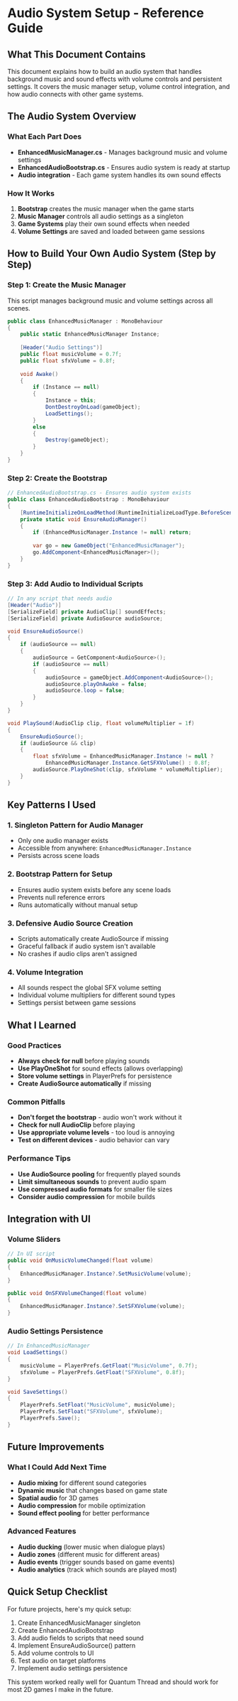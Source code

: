 # Audio System Setup - Reference Guide

## What This Document Contains

This document explains how to build an audio system that handles background music and sound effects with volume controls and persistent settings. It covers the music manager setup, volume control integration, and how audio connects with other game systems.

## The Audio System Overview

### What Each Part Does
- **EnhancedMusicManager.cs** - Manages background music and volume settings
- **EnhancedAudioBootstrap.cs** - Ensures audio system is ready at startup
- **Audio integration** - Each game system handles its own sound effects

### How It Works
1. **Bootstrap** creates the music manager when the game starts
2. **Music Manager** controls all audio settings as a singleton
3. **Game Systems** play their own sound effects when needed
4. **Volume Settings** are saved and loaded between game sessions

## How to Build Your Own Audio System (Step by Step)

### Step 1: Create the Music Manager
This script manages background music and volume settings across all scenes.

```csharp
public class EnhancedMusicManager : MonoBehaviour
{
    public static EnhancedMusicManager Instance;
    
    [Header("Audio Settings")]
    public float musicVolume = 0.7f;
    public float sfxVolume = 0.8f;
    
    void Awake()
    {
        if (Instance == null)
        {
            Instance = this;
            DontDestroyOnLoad(gameObject);
            LoadSettings();
        }
        else
        {
            Destroy(gameObject);
        }
    }
}
```

### Step 2: Create the Bootstrap
```csharp
// EnhancedAudioBootstrap.cs - Ensures audio system exists
public class EnhancedAudioBootstrap : MonoBehaviour
{
    [RuntimeInitializeOnLoadMethod(RuntimeInitializeLoadType.BeforeSceneLoad)]
    private static void EnsureAudioManager()
    {
        if (EnhancedMusicManager.Instance != null) return;
        
        var go = new GameObject("EnhancedMusicManager");
        go.AddComponent<EnhancedMusicManager>();
    }
}
```

### Step 3: Add Audio to Individual Scripts
```csharp
// In any script that needs audio
[Header("Audio")]
[SerializeField] private AudioClip[] soundEffects;
[SerializeField] private AudioSource audioSource;

void EnsureAudioSource()
{
    if (audioSource == null)
    {
        audioSource = GetComponent<AudioSource>();
        if (audioSource == null)
        {
            audioSource = gameObject.AddComponent<AudioSource>();
            audioSource.playOnAwake = false;
            audioSource.loop = false;
        }
    }
}

void PlaySound(AudioClip clip, float volumeMultiplier = 1f)
{
    EnsureAudioSource();
    if (audioSource && clip)
    {
        float sfxVolume = EnhancedMusicManager.Instance != null ? 
            EnhancedMusicManager.Instance.GetSFXVolume() : 0.8f;
        audioSource.PlayOneShot(clip, sfxVolume * volumeMultiplier);
    }
}
```

## Key Patterns I Used

### 1. Singleton Pattern for Audio Manager
- Only one audio manager exists
- Accessible from anywhere: `EnhancedMusicManager.Instance`
- Persists across scene loads

### 2. Bootstrap Pattern for Setup
- Ensures audio system exists before any scene loads
- Prevents null reference errors
- Runs automatically without manual setup

### 3. Defensive Audio Source Creation
- Scripts automatically create AudioSource if missing
- Graceful fallback if audio system isn't available
- No crashes if audio clips aren't assigned

### 4. Volume Integration
- All sounds respect the global SFX volume setting
- Individual volume multipliers for different sound types
- Settings persist between game sessions

## What I Learned

### Good Practices
- **Always check for null** before playing sounds
- **Use PlayOneShot** for sound effects (allows overlapping)
- **Store volume settings** in PlayerPrefs for persistence
- **Create AudioSource automatically** if missing

### Common Pitfalls
- **Don't forget the bootstrap** - audio won't work without it
- **Check for null AudioClip** before playing
- **Use appropriate volume levels** - too loud is annoying
- **Test on different devices** - audio behavior can vary

### Performance Tips
- **Use AudioSource pooling** for frequently played sounds
- **Limit simultaneous sounds** to prevent audio spam
- **Use compressed audio formats** for smaller file sizes
- **Consider audio compression** for mobile builds

## Integration with UI

### Volume Sliders
```csharp
// In UI script
public void OnMusicVolumeChanged(float volume)
{
    EnhancedMusicManager.Instance?.SetMusicVolume(volume);
}

public void OnSFXVolumeChanged(float volume)
{
    EnhancedMusicManager.Instance?.SetSFXVolume(volume);
}
```

### Audio Settings Persistence
```csharp
// In EnhancedMusicManager
void LoadSettings()
{
    musicVolume = PlayerPrefs.GetFloat("MusicVolume", 0.7f);
    sfxVolume = PlayerPrefs.GetFloat("SFXVolume", 0.8f);
}

void SaveSettings()
{
    PlayerPrefs.SetFloat("MusicVolume", musicVolume);
    PlayerPrefs.SetFloat("SFXVolume", sfxVolume);
    PlayerPrefs.Save();
}
```

## Future Improvements

### What I Could Add Next Time
- **Audio mixing** for different sound categories
- **Dynamic music** that changes based on game state
- **Spatial audio** for 3D games
- **Audio compression** for mobile optimization
- **Sound effect pooling** for better performance

### Advanced Features
- **Audio ducking** (lower music when dialogue plays)
- **Audio zones** (different music for different areas)
- **Audio events** (trigger sounds based on game events)
- **Audio analytics** (track which sounds are played most)

## Quick Setup Checklist

For future projects, here's my quick setup:

1. Create EnhancedMusicManager singleton
2. Create EnhancedAudioBootstrap
3. Add audio fields to scripts that need sound
4. Implement EnsureAudioSource() pattern
5. Add volume controls to UI
6. Test audio on target platforms
7. Implement audio settings persistence

This system worked really well for Quantum Thread and should work for most 2D games I make in the future.
